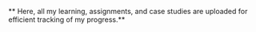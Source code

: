 ** Here, all my learning, assignments, and case studies are uploaded for efficient tracking of my progress.**
